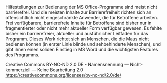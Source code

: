 Hilfestellungen zur Bedienung der MS Office-Programme sind meist nicht barrierefrei. Und die meisten Inhalte zur Barrierefreiheit richten sich an offensichtlich nicht eingeschränkte Anwender, die für Betroffene arbeiten.
Frei verfügbarere, barrierefreie Inhalte für Betroffene sind bisher nur in fragmentierter oder nicht mehr aktueller Form verfügbar gewesen.
Es fehlte bisher ein barrierefreier, aktueller und ausführlicher Leitfaden für das Programm.
Dieses Werk richtet sich an Menschen, die die Maus nicht bedienen können (in erster Linie blinde und sehbehinderte Menschen), und gibt ihnen einen soliden Einstieg in MS Word und die wichtigsten Features des Programms.

Creative Commons BY-NC-ND 2.0 DE - Namensnennung — Nicht-kommerziell — Keine Bearbeitung 2.0
https://creativecommons.org/licenses/by-nc-nd/2.0/de/
